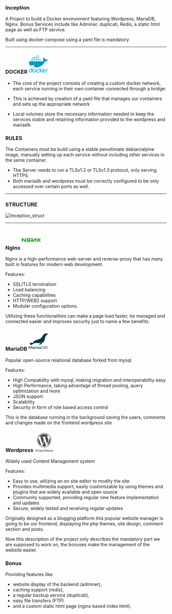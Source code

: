 ### Inception

A Project to build a Docker environment featuring Wordpress, MariaDB, Nginx.
Bonus Services include like Adminer, duplicati, Redis, a static html page as well as FTP service.

Built using docker-compose using a yaml file is mandatory

---

### DOCKER <img src="https://github.com/devicons/devicon/blob/6910f0503efdd315c8f9b858234310c06e04d9c0/icons/docker/docker-plain-wordmark.svg" width="60" height="60" title="Docker" alt="Docker"/>

 - The core of the project consists of creating a custom docker network, each service running in their own container connected through a bridge:
   
 - This is achieved by creation of a yaml file that manages our containers and sets up the appropriate network 
 - Local volumes store the necessary information needed to keep the services stable and retaining information provided to the wordpress and mariadb.

### RULES

The Containers must be build using a stable penultimate debian/alpine image, manually setting up each service without including other services in the same container.
 - The Server needs to run a TLSv1.2 or TLSv1.3 protocol, only serving HTTPS 
 - Both mariadb and wordpress must be correctly configured to be only accessed over certain ports as well.

---

### STRUCTURE
<img width="562" alt="Inception_struct" src="https://github.com/user-attachments/assets/84c2ff7f-3e8c-43b3-9a4e-385b4ad532e4">

---

### Nginx <img src="https://github.com/devicons/devicon/blob/6910f0503efdd315c8f9b858234310c06e04d9c0/icons/nginx/nginx-original.svg" width="60" height="60" title="Nginx" alt="Nginx"/>

Nginx is a high-performance web-server and reverse-proxy that has many built in features for modern web development.

Features:
 - SSL/TLS termination
 - Load balancing
 - Caching capabilities
 - HTTP/WEB2 support
 - Modular configuration options.

Utilizing these functionalities can make a page 
load faster, be managed and connected easier and improves security just to name a few benefits.

### MariaDB <img src="https://github.com/devicons/devicon/blob/6910f0503efdd315c8f9b858234310c06e04d9c0/icons/mariadb/mariadb-original-wordmark.svg" width="60" height="60" title="MariaDB" alt="MariaDB"/>

Popular open-source relational database forked from mysql

Features:
 - High Compability with mysql, making migration and interoperability easy
 - High Performance, taking advantage of thread pooling, query optimization and more
 - JSON support
 - Scalability
 - Security in form of role based access control

This is the database running in the background saving the users, comments and changes made on the frontend wordpress site


### Wordpress <img src="https://github.com/devicons/devicon/blob/6910f0503efdd315c8f9b858234310c06e04d9c0/icons/wordpress/wordpress-plain-wordmark.svg" width="60" height="60" title="WP" alt="WP"/>

Widely used Content Management system

Features:
 - Easy to use, utilizing an on site editor to modify the site
 - Provides multimedia support, easily customizable by using themes and plugins that are widely available and open source
 - Community supported, providing regular new feature implementation and updates
 - Secure, widely tested and receiving regular updates
 
Originally designed as a blogging platform this popular website manager is going to be our frontend, displaying the php themes, site design, comment section and posts.

Now this description of the project only describes the mandatory part we are supposed to work on, the bonuses make the management of the website easier. 

### Bonus

Providing features like: 
 - website display of the backend (adminer),
 - caching support (redis),
 - a regular backup service (duplicati),
 - easy file transfers (FTP)
 - and a custom static html page (nginx based index html).


